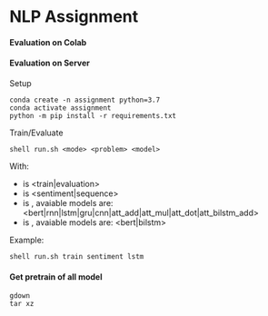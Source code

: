 # NLP Assignment

#### Evaluation on Colab

#### Evaluation on Server

Setup

```
conda create -n assignment python=3.7
conda activate assignment
python -m pip install -r requirements.txt
```
Train/Evaluate
```
shell run.sh <mode> <problem> <model>
```
With:
* <mode> is  <train|evaluation>
* <problem> is <sentiment|sequence>
* <problem> is <sentiment> , avaiable models are: <bert|rnn|lstm|gru|cnn|att_add|att_mul|att_dot|att_bilstm_add>
* <problem> is <sequence> , avaiable models are: <bert|bilstm>

Example:
```
shell run.sh train sentiment lstm
```
#### Get pretrain of all model

```
gdown
tar xz
```